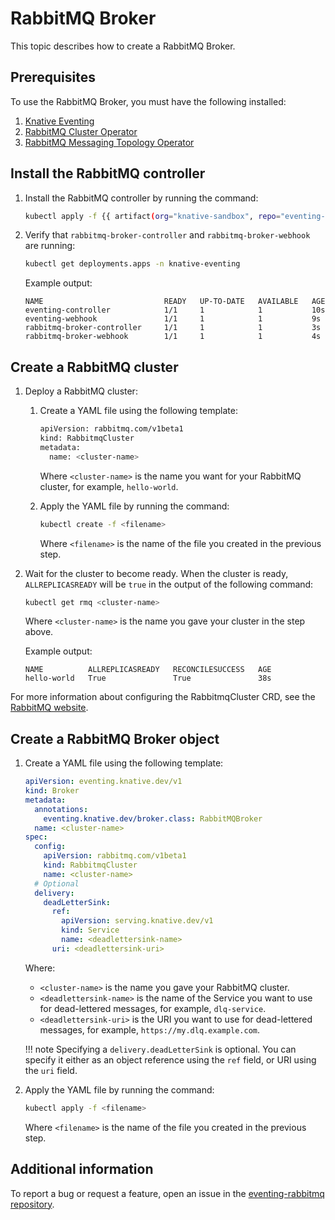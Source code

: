 # RabbitMQ Broker

This topic describes how to create a RabbitMQ Broker.

## Prerequisites

To use the RabbitMQ Broker, you must have the following installed:

1. [Knative Eventing](../../../admin/install/eventing/install-eventing-with-yaml.md)
1. [RabbitMQ Cluster Operator](https://github.com/rabbitmq/cluster-operator)
1. [RabbitMQ Messaging Topology Operator](https://github.com/rabbitmq/messaging-topology-operator)

## Install the RabbitMQ controller

1. Install the RabbitMQ controller by running the command:

    ```bash
    kubectl apply -f {{ artifact(org="knative-sandbox", repo="eventing-rabbitmq", file="rabbitmq-broker.yaml") }}
    ```

1. Verify that `rabbitmq-broker-controller` and `rabbitmq-broker-webhook` are running:

    ```bash
    kubectl get deployments.apps -n knative-eventing
    ```

    Example output:

    ```{ .bash .no-copy }
    NAME                           READY   UP-TO-DATE   AVAILABLE   AGE
    eventing-controller            1/1     1            1           10s
    eventing-webhook               1/1     1            1           9s
    rabbitmq-broker-controller     1/1     1            1           3s
    rabbitmq-broker-webhook        1/1     1            1           4s
    ```

## Create a RabbitMQ cluster

1. Deploy a RabbitMQ cluster:

    1. Create a YAML file using the following template:

        ```bash
        apiVersion: rabbitmq.com/v1beta1
        kind: RabbitmqCluster
        metadata:
          name: <cluster-name>
        ```
        Where `<cluster-name>` is the name you want for your RabbitMQ cluster,
        for example, `hello-world`.

    1. Apply the YAML file by running the command:

        ```bash
        kubectl create -f <filename>
        ```
        Where `<filename>` is the name of the file you created in the previous step.

1. Wait for the cluster to become ready. When the cluster is ready, `ALLREPLICASREADY`
will be `true` in the output of the following command:

    ```bash
    kubectl get rmq <cluster-name>
    ```
    Where `<cluster-name>` is the name you gave your cluster in the step above.

    Example output:

    ```{ .bash .no-copy }
    NAME          ALLREPLICASREADY   RECONCILESUCCESS   AGE
    hello-world   True               True               38s
    ```

For more information about configuring the RabbitmqCluster CRD, see the
[RabbitMQ website](https://www.rabbitmq.com/kubernetes/operator/using-operator.html).

## Create a RabbitMQ Broker object

1. Create a YAML file using the following template:

    ```yaml
    apiVersion: eventing.knative.dev/v1
    kind: Broker
    metadata:
      annotations:
        eventing.knative.dev/broker.class: RabbitMQBroker
      name: <cluster-name>
    spec:
      config:
        apiVersion: rabbitmq.com/v1beta1
        kind: RabbitmqCluster
        name: <cluster-name>
      # Optional
      delivery:
        deadLetterSink:
          ref:
            apiVersion: serving.knative.dev/v1
            kind: Service
            name: <deadlettersink-name>
          uri: <deadlettersink-uri>
    ```
    Where:

    - `<cluster-name>` is the name you gave your RabbitMQ cluster.
    - `<deadlettersink-name>` is the name of the Service you want to use for
    dead-lettered messages, for example, `dlq-service`.
    - `<deadlettersink-uri>` is the URI you want to use for dead-lettered messages,
    for example, `https://my.dlq.example.com`.

    !!! note
        Specifying a `delivery.deadLetterSink` is optional. You can specify it either
        as an object reference using the `ref` field, or URI using the `uri` field.

1. Apply the YAML file by running the command:

    ```bash
    kubectl apply -f <filename>
    ```

    Where `<filename>` is the name of the file you created in the previous step.

## Additional information

To report a bug or request a feature, open an issue in the [eventing-rabbitmq repository](https://github.com/knative-sandbox/eventing-rabbitmq).
